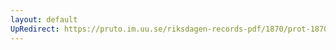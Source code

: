 ```yaml
---
layout: default
UpRedirect: https://pruto.im.uu.se/riksdagen-records-pdf/1870/prot-1870--fk--205/prot-1870--fk--205_003.pdf
---
```


